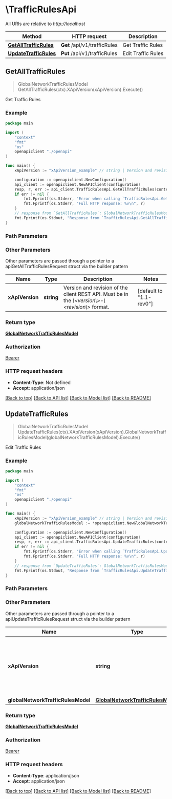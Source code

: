 # \TrafficRulesApi

All URIs are relative to *http://localhost*

Method | HTTP request | Description
------------- | ------------- | -------------
[**GetAllTrafficRules**](TrafficRulesApi.md#GetAllTrafficRules) | **Get** /api/v1/trafficRules | Get Traffic Rules
[**UpdateTrafficRules**](TrafficRulesApi.md#UpdateTrafficRules) | **Put** /api/v1/trafficRules | Edit Traffic Rules



## GetAllTrafficRules

> GlobalNetworkTrafficRulesModel GetAllTrafficRules(ctx).XApiVersion(xApiVersion).Execute()

Get Traffic Rules



### Example

```go
package main

import (
    "context"
    "fmt"
    "os"
    openapiclient "./openapi"
)

func main() {
    xApiVersion := "xApiVersion_example" // string | Version and revision of the client REST API. Must be in the *\\<version\\>-\\<revision\\>* format. (default to "1.1-rev0")

    configuration := openapiclient.NewConfiguration()
    api_client := openapiclient.NewAPIClient(configuration)
    resp, r, err := api_client.TrafficRulesApi.GetAllTrafficRules(context.Background()).XApiVersion(xApiVersion).Execute()
    if err != nil {
        fmt.Fprintf(os.Stderr, "Error when calling `TrafficRulesApi.GetAllTrafficRules``: %v\n", err)
        fmt.Fprintf(os.Stderr, "Full HTTP response: %v\n", r)
    }
    // response from `GetAllTrafficRules`: GlobalNetworkTrafficRulesModel
    fmt.Fprintf(os.Stdout, "Response from `TrafficRulesApi.GetAllTrafficRules`: %v\n", resp)
}
```

### Path Parameters



### Other Parameters

Other parameters are passed through a pointer to a apiGetAllTrafficRulesRequest struct via the builder pattern


Name | Type | Description  | Notes
------------- | ------------- | ------------- | -------------
 **xApiVersion** | **string** | Version and revision of the client REST API. Must be in the *\\&lt;version\\&gt;-\\&lt;revision\\&gt;* format. | [default to &quot;1.1-rev0&quot;]

### Return type

[**GlobalNetworkTrafficRulesModel**](GlobalNetworkTrafficRulesModel.md)

### Authorization

[Bearer](../README.md#Bearer)

### HTTP request headers

- **Content-Type**: Not defined
- **Accept**: application/json

[[Back to top]](#) [[Back to API list]](../README.md#documentation-for-api-endpoints)
[[Back to Model list]](../README.md#documentation-for-models)
[[Back to README]](../README.md)


## UpdateTrafficRules

> GlobalNetworkTrafficRulesModel UpdateTrafficRules(ctx).XApiVersion(xApiVersion).GlobalNetworkTrafficRulesModel(globalNetworkTrafficRulesModel).Execute()

Edit Traffic Rules



### Example

```go
package main

import (
    "context"
    "fmt"
    "os"
    openapiclient "./openapi"
)

func main() {
    xApiVersion := "xApiVersion_example" // string | Version and revision of the client REST API. Must be in the *\\<version\\>-\\<revision\\>* format. (default to "1.1-rev0")
    globalNetworkTrafficRulesModel := *openapiclient.NewGlobalNetworkTrafficRulesModel(false) // GlobalNetworkTrafficRulesModel | 

    configuration := openapiclient.NewConfiguration()
    api_client := openapiclient.NewAPIClient(configuration)
    resp, r, err := api_client.TrafficRulesApi.UpdateTrafficRules(context.Background()).XApiVersion(xApiVersion).GlobalNetworkTrafficRulesModel(globalNetworkTrafficRulesModel).Execute()
    if err != nil {
        fmt.Fprintf(os.Stderr, "Error when calling `TrafficRulesApi.UpdateTrafficRules``: %v\n", err)
        fmt.Fprintf(os.Stderr, "Full HTTP response: %v\n", r)
    }
    // response from `UpdateTrafficRules`: GlobalNetworkTrafficRulesModel
    fmt.Fprintf(os.Stdout, "Response from `TrafficRulesApi.UpdateTrafficRules`: %v\n", resp)
}
```

### Path Parameters



### Other Parameters

Other parameters are passed through a pointer to a apiUpdateTrafficRulesRequest struct via the builder pattern


Name | Type | Description  | Notes
------------- | ------------- | ------------- | -------------
 **xApiVersion** | **string** | Version and revision of the client REST API. Must be in the *\\&lt;version\\&gt;-\\&lt;revision\\&gt;* format. | [default to &quot;1.1-rev0&quot;]
 **globalNetworkTrafficRulesModel** | [**GlobalNetworkTrafficRulesModel**](GlobalNetworkTrafficRulesModel.md) |  | 

### Return type

[**GlobalNetworkTrafficRulesModel**](GlobalNetworkTrafficRulesModel.md)

### Authorization

[Bearer](../README.md#Bearer)

### HTTP request headers

- **Content-Type**: application/json
- **Accept**: application/json

[[Back to top]](#) [[Back to API list]](../README.md#documentation-for-api-endpoints)
[[Back to Model list]](../README.md#documentation-for-models)
[[Back to README]](../README.md)

